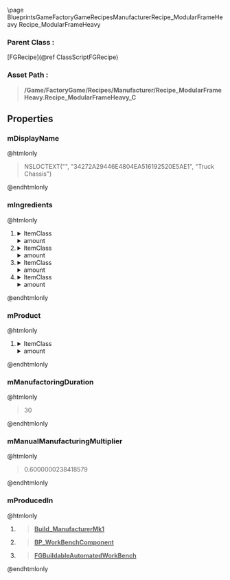 \page BlueprintsGameFactoryGameRecipesManufacturerRecipe_ModularFrameHeavy Recipe_ModularFrameHeavy
### Parent Class :
[FGRecipe](@ref ClassScriptFGRecipe)
### Asset Path :
<b><blockquote>/Game/FactoryGame/Recipes/Manufacturer/Recipe_ModularFrameHeavy.Recipe_ModularFrameHeavy_C</blockquote></b>
## Properties

### mDisplayName
@htmlonly
<blockquote>NSLOCTEXT("", "34272A29446E4804EA516192520E5AE1", "Truck Chassis")</blockquote>
@endhtmlonly

### mIngredients
@htmlonly
<ol>
<li>
<details>
 <summary>ItemClass</summary>
<b><a href="_blueprints_game_factory_game_resource_parts_modular_frame_desc__modular_frame.html"><blockquote>Desc_ModularFrame</blockquote></a></b>
</details>
<details>
 <summary>amount</summary>
<blockquote>5</blockquote>
</details>
</li>
<li>
<details>
 <summary>ItemClass</summary>
<b><a href="_blueprints_game_factory_game_resource_parts_steel_pipe_desc__steel_pipe.html"><blockquote>Desc_SteelPipe</blockquote></a></b>
</details>
<details>
 <summary>amount</summary>
<blockquote>15</blockquote>
</details>
</li>
<li>
<details>
 <summary>ItemClass</summary>
<b><a href="_blueprints_game_factory_game_resource_parts_steel_plate_reinforced_desc__steel_plate_reinforced.html"><blockquote>Desc_SteelPlateReinforced</blockquote></a></b>
</details>
<details>
 <summary>amount</summary>
<blockquote>5</blockquote>
</details>
</li>
<li>
<details>
 <summary>ItemClass</summary>
<b><a href="_blueprints_game_factory_game_resource_parts_iron_screw_desc__iron_screw.html"><blockquote>Desc_IronScrew</blockquote></a></b>
</details>
<details>
 <summary>amount</summary>
<blockquote>100</blockquote>
</details>
</li>
</ol>
@endhtmlonly

### mProduct
@htmlonly
<ol>
<li>
<details>
 <summary>ItemClass</summary>
<b><a href="_blueprints_game_factory_game_resource_parts_modular_frame_heavy_desc__modular_frame_heavy.html"><blockquote>Desc_ModularFrameHeavy</blockquote></a></b>
</details>
<details>
 <summary>amount</summary>
<blockquote>1</blockquote>
</details>
</li>
</ol>
@endhtmlonly

### mManufactoringDuration
@htmlonly
<blockquote>30</blockquote>
@endhtmlonly

### mManualManufacturingMultiplier
@htmlonly
<blockquote>0.6000000238418579</blockquote>
@endhtmlonly

### mProducedIn
@htmlonly
<ol>
<li>
<b><a href="_blueprints_game_factory_game_buildable_factory_manufacturer_mk1_build__manufacturer_mk1.html"><blockquote>Build_ManufacturerMk1</blockquote></a></b>
</li>
<li>
<b><a href="_blueprints_game_factory_game_buildable-shared_work_bench_b_p__work_bench_component.html"><blockquote>BP_WorkBenchComponent</blockquote></a></b>
</li>
<li>
<b><a href="_class_script_f_g_buildable_automated_work_bench.html"><blockquote>FGBuildableAutomatedWorkBench</blockquote></a></b>
</li>
</ol>
@endhtmlonly

